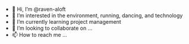 - 👋 Hi, I’m @raven-aloft
- 👀 I’m interested in the environment, running, dancing, and technology
- 🌱 I’m currently learning project management
- 💞️ I’m looking to collaborate on ...
- 📫 How to reach me ...

<!---
raven-aloft/raven-aloft is a ✨ special ✨ repository because its `README.md` (this file) appears on your GitHub profile.
You can click the Preview link to take a look at your changes.
--->
